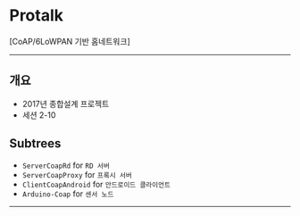 ﻿# Protalk
[CoAP/6LoWPAN 기반 홈네트워크]

* * *

## 개요
* 2017년 종합설계 프로젝트
* 세션 2-10

## Subtrees
- `ServerCoapRd` for `RD 서버`
- `ServerCoapProxy` for `프록시 서버`
- `ClientCoapAndroid` for `안드로이드 클라이언트`
- `Arduino-Coap` for `센서 노드`
- - -
